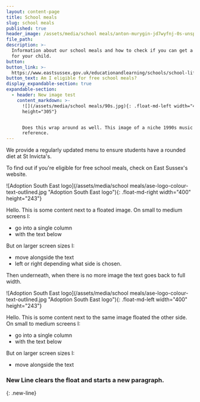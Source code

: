 ```yaml
---
layout: content-page
title: School meals
slug: school meals
published: true
header_image: /assets/media/school meals/anton-murygin-jd7wyfnj-0s-unsplash-1.jpg
file_path:
description: >-
  Information about our school meals and how to check if you can get a free meal
  for your child.
button:
button_link: >-
  https://www.eastsussex.gov.uk/educationandlearning/schools/school-life/meals/free/
button_text: Am I eligible for free school meals?
display_expandable-section: true
expandable-section:
  - header: New image test
    content_markdown: >-
      ![](/assets/media/school meals/90s.jpg){: .float-md-left width="413"
      height="305"}


      Does this wrap around as well. This image of a niche 1990s music
      reference.
---
```


We provide a regularly updated menu to ensure students have a rounded diet at St Invicta's.

To find out if you're eligible for free school meals, check on East Sussex's website.

![Adoption South East logo](/assets/media/school meals/ase-logo-colour-text-outlined.jpg "Adoption South East logo"){: .float-md-right width="400" height="243"}

Hello. This is some content next to a floated image. On small to medium screens I:

* go into a single column
* with the text below

But on larger screen sizes I:

* move alongside the text
* left or right depending what side is chosen.

Then underneath, when there is no more image the text goes back to full width.

![Adoption South East logo](/assets/media/school meals/ase-logo-colour-text-outlined.jpg "Adoption South East logo"){: .float-md-left width="400" height="243"}

Hello. This is some content next to the same image floated the other side. On small to medium screens I:

* go into a single column
* with the text below

But on larger screen sizes I:

* move alongside the text

### New Line clears the float and starts a new paragraph.
{: .new-line}